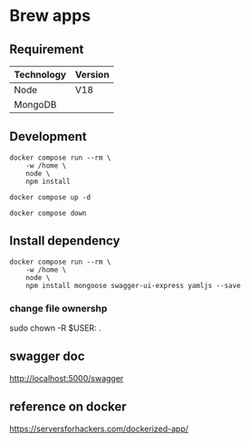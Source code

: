 # Brew apps

## Requirement

| Technology | Version |
| ---------- | ------- |
| Node       | V18     |
| MongoDB    |         |

## Development

```
docker compose run --rm \
    -w /home \
    node \
    npm install
```

`docker compose up -d`

`docker compose down`

## Install dependency

    docker compose run --rm \
        -w /home \
        node \
        npm install mongoose swagger-ui-express yamljs --save

### change file ownershp

sudo chown -R $USER: .

## swagger doc

[http://localhost:5000/swagger](http://localhost:5000/swagger)

## reference on docker

https://serversforhackers.com/dockerized-app/
